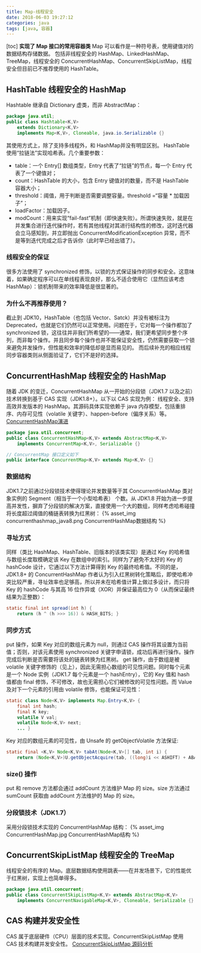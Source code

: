 ```yaml
---
title: Map-线程安全
date: 2018-06-03 19:27:12
categories: java
tags: [java, 容器]
---
```

[toc]
**实现了 Map 接口的常用容器类**
Map 可以看作是一种符号表，使用键值对的数据结构存储数据。
包括非线程安全的 HashMap、LinkedHashMap、TreeMap，线程安全的 ConcurrentHashMap、ConcurrentSkipListMap，线程安全但目前已不推荐使用的 HashTable。

## HashTable 线程安全的 HashMap
Hashtable 继承自 Dictionary 虚类，而非 AbstractMap：
```java
package java.util;
public class Hashtable<K,V>
    extends Dictionary<K,V>
    implements Map<K,V>, Cloneable, java.io.Serializable {}
```
其使用方式上，除了支持多线程外，和 HashMap并没有明显区别。
HashTable 使用“拉链法”实现哈希表。几个重要参数：
* table：一个 Entry[] 数组类型，Entry 代表了“拉链”的节点，每一个 Entry 代表了一个键值对；
* count：HashTable 的大小，包含 Entry 键值对的数量，而不是 HashTable 容器大小；
* threshold：阈值，用于判断是否需要调整容量。threshold =“容量 * 加载因子”；
* loadFactor：加载因子。
* modCount：用来实现“fail-fast”机制（即快速失败）。所谓快速失败，就是在并发集合进行迭代操作时，若有其他线程对其进行结构性的修改，这时迭代器会立马感知到，并立即抛出 ConcurrentModificationException 异常，而不是等到迭代完成之后才告诉你（此时早已经出错了）。

### 线程安全的保证
很多方法使用了 synchronized 修饰，以锁的方式保证操作的同步和安全。这意味着，如果确定程序可以在单线程表现良好，那么不适合使用它（显然应该考虑 HashMap）：锁机制带来的效率降低是很显著的。

### 为什么不再推荐使用？
截止到 JDK10，HashTable（也包括 Vector、Satck）并没有被标注为 Deprecated，也就是它们仍然可以正常使用。问题在于，它对每一个操作都加了 synchronized 锁，这往往并非我们所希望的——通常，我们更希望同步整个序列，而非每个操作。并且同步每个操作也并不能保证安全性，仍然需要获取一个锁来避免并发操作，但性能和效率的降低却是显而易见的。
而后续补充的相应线程同步容器类则从侧面验证了，它们不是好的选择。


## ConcurrentHashMap 线程安全的 HashMap
随着 JDK 的变迁，ConcurrentHashMap 从一开始的分段锁（JDK1.7 以及之前）技术转换到基于 CAS 实现（JDK1.8+）。以下以 CAS 实现为例：
线程安全、支持高效并发版本的 HashMap。其源码具体实现依赖于 java 内存模型，包括重排序、内存可见性（volatile 关键字）、happen-before（偏序关系）等。[ConcurrentHashMap演进](http://www.jasongj.com/java/concurrenthashmap)
```java
package java.util.concurrent;
public class ConcurrentHashMap<K,V> extends AbstractMap<K,V>
    implements ConcurrentMap<K,V>, Serializable {}

// ConcurrentMap 接口定义如下
public interface ConcurrentMap<K,V> extends Map<K,V> {}
```

### 数据结构
JDK1.7之前通过分段锁技术使得理论并发数量等于其 ConcurrentHashMap 类对象实例的 Segment（相当于一个小型哈希表） 个数。从 JDK1.8 开始为进一步提高并发性，摒弃了分段锁的解决方案，直接使用一个大的数组，同样考虑哈希碰撞将长度超过阈值的桶链表转换为红黑树：
{% asset_img concurrenthashmap_java8.png ConcurrentHashMap数据结构 %}

### 寻址方式
同样（类比 HashMap、HashTable、旧版本的该类实现）是通过 Key 的哈希值与数组长度取模确定该 Key 在数组中的索引。同样为了避免不太好的 Key 的 hashCode 设计，它通过以下方法计算得到 Key 的最终哈希值。不同的是，JDK1.8+ 的 ConcurrentHashMap 作者认为引入红黑树转化策略后，即使哈希冲突比较严重，寻址效率也足够高，所以并未在哈希值计算上做过多设计，而只将 Key 的 hashCode 与其高 16 位作异或（XOR）并保证最高位为 0（从而保证最终结果为正整数）：
```java
static final int spread(int h) {
    return (h ^ (h >>> 16)) & HASH_BITS; }

```

### 同步方式
put 操作，如果 Key 对应的数组元素为 null，则通过 CAS 操作将其设置为当前值；否则，对该元素使用 synchronized 关键字申请锁，成功后再进行操作。操作完成后判断是否需要将该处的链表转换为红黑树。
get 操作，由于数组是被 volatile 关键字修饰的（见上），因此无需担心数组的可见性问题。同时每个元素是一个 Node 实例（JDK1.7 每个元素是一个 hashEntry），它的 Key 值和 hash 值都由 final 修饰，不可修改，故也无需担心它们被修改的可见性问题。而 Value 及对下一个元素的引用由 volatile 修饰，也能保证可见性：
```java
static class Node<K,V> implements Map.Entry<K,V> {
    final int hash;
    final K key;
    volatile V val;
    volatile Node<K,V> next;
    ... }
```

Key 对应的数组元素的可见性，由 Unsafe 的 getObjectVolatile 方法保证:
```java
static final <K,V> Node<K,V> tabAt(Node<K,V>[] tab, int i) {
    return (Node<K,V>)U.getObjectAcquire(tab, ((long)i << ASHIFT) + ABASE); }
```

### size() 操作
put 和 remove 方法都会通过 addCount 方法维护 Map 的 size。size 方法通过 sumCount 获取由 addCount 方法维护的 Map 的 size。

### 分段锁技术（JDK1.7）
采用分段锁技术实现的 ConcurrentHashMap 结构：
{% asset_img ConcurrentHashMap.jpg ConcurrentHashMap结构 %}


## ConcurrentSkipListMap 线程安全的 TreeMap
线程安全的有序的 Map。底层数据结构使用跳表——在并发场景下，它的性能优于红黑树，实现上也简单得多。
```java
package java.util.concurrent;
public class ConcurrentSkipListMap<K,V> extends AbstractMap<K,V>
    implements ConcurrentNavigableMap<K,V>, Cloneable, Serializable {}
```

## CAS 构建并发安全性
CAS 属于底层硬件（CPU）层面的技术实现。ConcurrentSkipListMap 使用 CAS 技术构建并发安全性。
[ConcurrentSkipListMap 源码分析](https://www.jianshu.com/p/edc2fd149255)